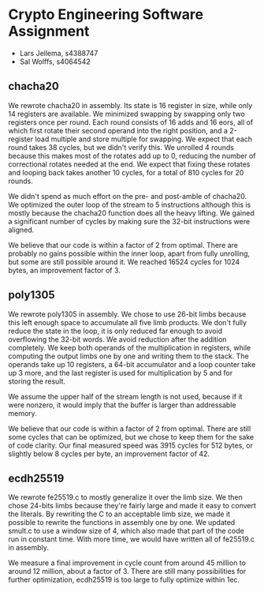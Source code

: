 # Crypto Engineering Software Assignment

- Lars Jellema, s4388747
- Sal Wolffs, s4064542

## chacha20

We rewrote chacha20 in assembly. Its state is 16 register in size, while only 14
registers are available. We minimized swapping by swapping only two registers
once per round. Each round consists of 16 adds and 16 eors, all of which first
rotate their second operand into the right position, and a 2-register load
multiple and store multiple for swapping. We expect that each round takes 38
cycles, but we didn't verify this. We unrolled 4 rounds because this makes most
of the rotates add up to 0, reducing the number of correctional rotates needed
at the end. We expect that fixing these rotates and looping back takes another
10 cycles, for a total of 810 cycles for 20 rounds.

We didn't spend as much effort on the pre- and post-amble of chacha20. We
optimized the outer loop of the stream to 5 instructions although this is mostly
because the chacha20 function does all the heavy lifting. We gained a
significant number of cycles by making sure the 32-bit instructions were
aligned.

We believe that our code is within a factor of 2 from optimal. There are
probably no gains possible within the inner loop, apart from fully unrolling,
but some are still possible around it. We reached 16524 cycles for 1024 bytes,
an improvement factor of 3.

## poly1305

We rewrote poly1305 in assembly. We chose to use 26-bit limbs because this left
enough space to accumulate all five limb products. We don't fully reduce the
state in the loop, it is only reduced far enough to avoid overflowing the 32-bit
words. We avoid reduction after the addition completely. We keep both operands
of the multiplication in registers, while computing the output limbs one by one
and writing them to the stack. The operands take up 10 registers, a 64-bit
accumulator and a loop counter take up 3 more, and the last register is used for
multiplication by 5 and for storing the result.

We assume the upper half of the stream length is not used, because if it were
nonzero, it would imply that the buffer is larger than addressable memory.

We believe that our code is within a factor of 2 from optimal. There are still
some cycles that can be optimized, but we chose to keep them for the sake of
code clarity. Our final measured speed was 3915 cycles for 512 bytes, or
slightly below 8 cycles per byte, an improvement factor of 42.

## ecdh25519

We rewrote fe25519.c to mostly generalize it over the limb size. We then
chose 24-bits limbs because they're fairly large and made it easy to convert the
literals. By rewriting the C to an acceptable limb size, we made it possible to
rewrite the functions in assembly one by one. We updated smult.c to use a window
size of 4, which also made that part of the code run in constant time. With more
time, we would have written all of fe25519.c in assembly.

We measure a final improvement in cycle count from around 45 million to around
12 million, about a factor of 3. There are still many possibilities for further
optimization, ecdh25519 is too large to fully optimize within 1ec.

